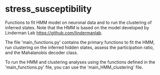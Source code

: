 # stress_susceptibility

Functions to fit HMM model on neuronal data and to run the clustering of inferred states. Note that the HMM is based on the model developed by Linderman Lab https://github.com/lindermanlab.

The file 'main_functions.py' contains the primary functions to fit the HMM, run clustering on the inferred hidden states, assess the participation ratio, and the Mahalanobis decoder class. 

To run the HMM and clustering analyses using the functions defined in the 'main_functions.py' file, you can use the 'main_HMM_clustering' file.
